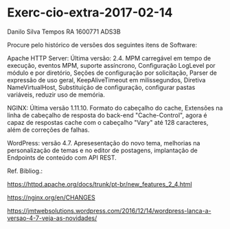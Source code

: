 # Exerc-cio-extra-2017-02-14

Danilo Silva Tempos
RA 1600771
ADS3B

Procure pelo histórico de versões dos seguintes itens de Software:

Apache HTTP Server: Última versão: 2.4. MPM carregável em tempo de execução, eventos MPM, suporte assíncrono, Configuração LogLevel por módulo e por diretório, Seções de configuração por solicitação, Parser de expressão de uso geral, KeepAliveTimeout em milissegundos, Diretiva NameVirtualHost, Substituição de configuração, configurar pastas variáveis, reduzir uso de memória.

NGINX: Última versão 1.11.10. Formato do cabeçalho do cache, Extensões na linha de cabeçalho de resposta do back-end "Cache-Control", agora é capaz de respostas cache com o cabeçalho "Vary" até 128 caracteres, além de correções de falhas.

WordPress: versão 4.7. Apresesentação do novo tema, melhorias na personalização de temas e no editor de postagens, implantação de Endpoints de conteúdo com API REST.

Ref. Bibliog.:

https://httpd.apache.org/docs/trunk/pt-br/new_features_2_4.html

https://nginx.org/en/CHANGES

https://jmtwebsolutions.wordpress.com/2016/12/14/wordpress-lanca-a-versao-4-7-veja-as-novidades/
